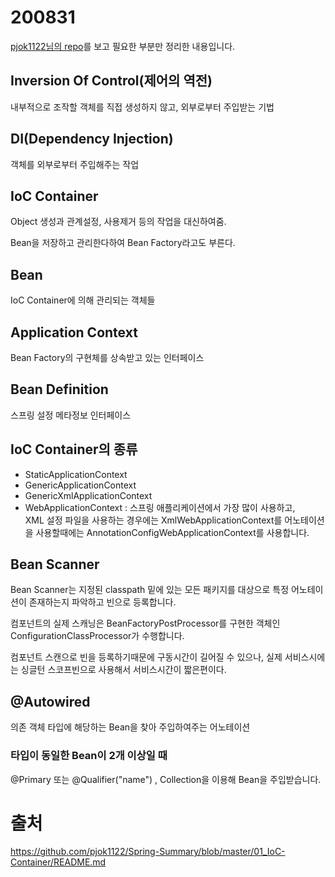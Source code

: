 # 200831

[pjok1122님의 repo](https://github.com/pjok1122/Spring-Summary/blob/master/01_IoC-Container/README.md)를 보고 필요한 부분만 정리한 내용입니다.

## Inversion Of Control(제어의 역전)

내부적으로 조작할 객체를 직접 생성하지 않고, 외부로부터 주입받는 기법

## DI(Dependency Injection)

객체를 외부로부터 주입해주는 작업

## IoC Container

Object 생성과 관계설정, 사용제거 등의 작업을 대신하여줌.

Bean을 저장하고 관리한다하여 Bean Factory라고도 부른다.

## Bean

IoC Container에 의해 관리되는 객체들

## Application Context

Bean Factory의 구현체를 상속받고 있는 인터페이스

## Bean Definition

스프링 설정 메타정보 인터페이스

## IoC Container의 종류

- StaticApplicationContext
- GenericApplicationContext
- GenericXmlApplicationContext
- WebApplicationContext : 스프링 애플리케이션에서 가장 많이 사용하고,<br/>
XML 설정 파일을 사용하는 경우에는 XmlWebApplicationContext를 어노테이션을 사용할때에는 AnnotationConfigWebApplicationContext를 사용합니다.

## Bean Scanner

Bean Scanner는 지정된 classpath 밑에 있는 모든 패키지를 대상으로 특정 어노테이션이 존재하는지 파악하고 빈으로 등록합니다.

컴포넌트의 실제 스캐닝은 BeanFactoryPostProcessor를 구현한 객체인 ConfigurationClassProcessor가 수행합니다.

컴포넌트 스캔으로 빈을 등록하기때문에 구동시간이 길어질 수 있으나, 실제 서비스시에는 싱글턴 스코프빈으로 사용해서 서비스시간이 짧은편이다.

## @Autowired

의존 객체 타입에 해당하는 Bean을 찾아 주입하여주는 어노테이션

### 타입이 동일한 Bean이 2개 이상일 때

@Primary 또는 @Qualifier("name") , Collection을 이용해 Bean을 주입받습니다.


# 출처

https://github.com/pjok1122/Spring-Summary/blob/master/01_IoC-Container/README.md
